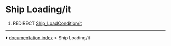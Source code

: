 # Ship Loading/it
1.  REDIRECT [Ship_LoadCondition/it](Ship_LoadCondition/it.md)



---
⏵ [documentation index](../README.md) > Ship Loading/it
